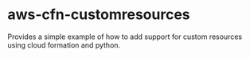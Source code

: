 # aws-cfn-customresources
Provides a simple example of how to add support for custom resources using cloud formation and python.

